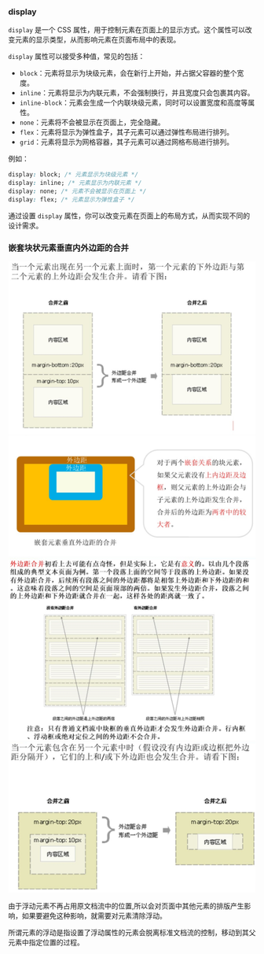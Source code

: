 ### display
`display` 是一个 CSS 属性，用于控制元素在页面上的显示方式。这个属性可以改变元素的显示类型，从而影响元素在页面布局中的表现。

`display` 属性可以接受多种值，常见的包括：

- `block`：元素将显示为块级元素，会在新行上开始，并占据父容器的整个宽度。
- `inline`：元素将显示为内联元素，不会强制换行，并且宽度只会包裹其内容。
- `inline-block`：元素会生成一个内联块级元素，同时可以设置宽度和高度等属性。
- `none`：元素将不会被显示在页面上，完全隐藏。
- `flex`：元素将显示为弹性盒子，其子元素可以通过弹性布局进行排列。
- `grid`：元素将显示为网格容器，其子元素可以通过网格布局进行排列。

例如：

```css
display: block; /* 元素显示为块级元素 */
display: inline; /* 元素显示为内联元素 */
display: none; /* 元素不会被显示在页面上 */
display: flex; /* 元素显示为弹性盒子 */
```

通过设置 `display` 属性，你可以改变元素在页面上的布局方式，从而实现不同的设计需求。

### 嵌套块状元素垂直内外边距的合并
![输入图片说明](/imgs/2024-05-15/pJ0clsVMiBsFBKVE.jpeg)
![输入图片说明](/imgs/2024-05-15/Yij9M807WqqLxCVz.jpeg)
![输入图片说明](/imgs/2024-05-15/rsfYitYK0aq2CjRR.jpeg)
![输入图片说明](/imgs/2024-05-15/S9cyf5IWZ57NwEwZ.jpeg)

由于浮动元素不再占用原文档流中的位置,所以会对页面中其他元素的排版产生影响，如果要避免这种影响，就需要对元素清除浮动。

所谓元素的浮动是指设置了浮动属性的元素会脱离标准文档流的控制，移动到其父元素中指定位置的过程。

<!--stackedit_data:
eyJoaXN0b3J5IjpbLTM5NjA0MDE3OSwxOTM3MTE5MjBdfQ==
-->